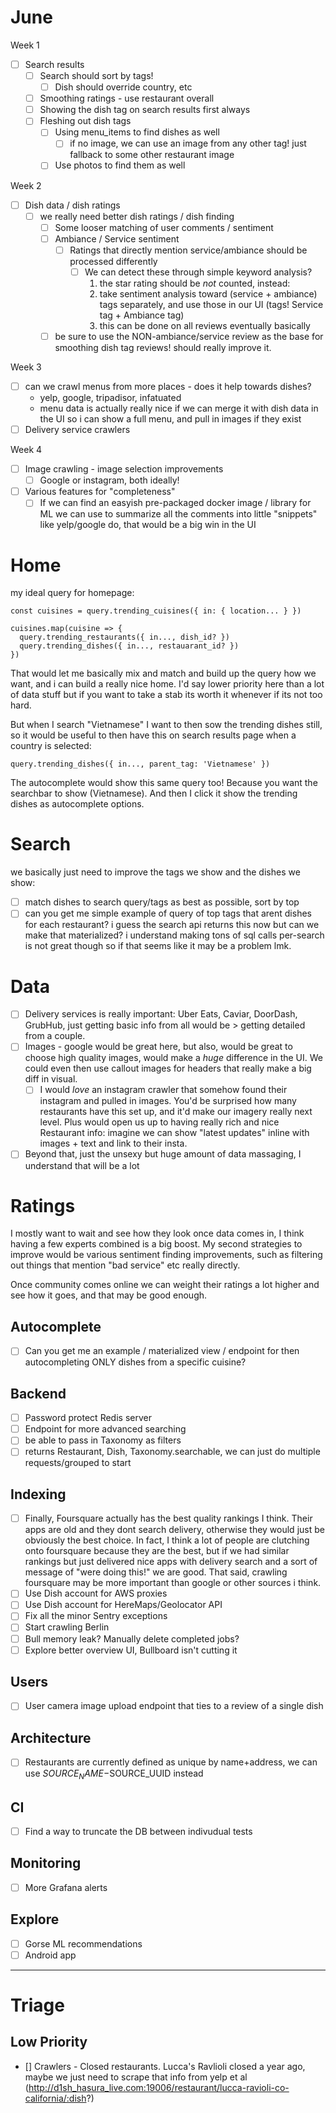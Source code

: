 # June

Week 1

- [ ] Search results
  - [ ] Search should sort by tags!
    - [ ] Dish should override country, etc
  - [ ] Smoothing ratings - use restaurant overall
  - [ ] Showing the dish tag on search results first always
  - [ ] Fleshing out dish tags
    - [ ] Using menu_items to find dishes as well
      - [ ] if no image, we can use an image from any other tag! just fallback to some other restaurant image
    - [ ] Use photos to find them as well

Week 2

- [ ] Dish data / dish ratings
  - [ ] we really need better dish ratings / dish finding
    - [ ] Some looser matching of user comments / sentiment
    - [ ] Ambiance / Service sentiment
      - [ ] Ratings that directly mention service/ambiance should be processed differently
        - [ ] We can detect these through simple keyword analysis?
          1. the star rating should be _not_ counted, instead:
          2. take sentiment analysis toward (service + ambiance) tags separately, and use those in our UI (tags! Service tag + Ambiance tag)
          3. this can be done on all reviews eventually basically
    - [ ] be sure to use the NON-ambiance/service review as the base for smoothing dish tag reviews! should really improve it.

Week 3

- [ ] can we crawl menus from more places - does it help towards dishes?
  - yelp, google, tripadisor, infatuated
  - menu data is actually really nice if we can merge it with dish data in the UI so i can show a full menu, and pull in images if they exist
- [ ] Delivery service crawlers

Week 4

- [ ] Image crawling - image selection improvements
  - [ ] Google or instagram, both ideally!
- [ ] Various features for "completeness"
  - [ ] If we can find an easyish pre-packaged docker image / library for ML we can use to summarize all the comments into little "snippets" like yelp/google do, that would be a big win in the UI

# Home

my ideal query for homepage:

```
const cuisines = query.trending_cuisines({ in: { location... } })

cuisines.map(cuisine => {
  query.trending_restaurants({ in..., dish_id? })
  query.trending_dishes({ in..., restauarant_id? })
})
```

That would let me basically mix and match and build up the query how we want, and i can build a really nice home. I'd say lower priority here than a lot of data stuff but if you want to take a stab its worth it whenever if its not too hard.

But when I search "Vietnamese" I want to then sow the trending dishes still, so it would be useful to then have this on search results page when a country is selected:

```
query.trending_dishes({ in..., parent_tag: 'Vietnamese' })
```

The autocomplete would show this same query too! Because you want the searchbar to show (Vietnamese). And then I click it show the trending dishes as autocomplete options.

# Search

we basically just need to improve the tags we show and the dishes we show:

- [ ] match dishes to search query/tags as best as possible, sort by top
- [ ] can you get me simple example of query of top tags that arent dishes for each restaurant? i guess the search api returns this now but can we make that materialized? i understand making tons of sql calls per-search is not great though so if that seems like it may be a problem lmk.

# Data

- [ ] Delivery services is really important: Uber Eats, Caviar, DoorDash, GrubHub, just getting basic info from all would be > getting detailed from a couple.
- [ ] Images - google would be great here, but also, would be great to choose high quality images, would make a _huge_ difference in the UI. We could even then use callout images for headers that really make a big diff in visual.
  - [ ] I would _love_ an instagram crawler that somehow found their instagram and pulled in images. You'd be surprised how many restaurants have this set up, and it'd make our imagery really next level. Plus would open us up to having really rich and nice Restaurant info: imagine we can show "latest updates" inline with images + text and link to their insta.
- [ ] Beyond that, just the unsexy but huge amount of data massaging, I understand that will be a lot

# Ratings

I mostly want to wait and see how they look once data comes in, I think having a few experts combined is a big boost. My second strategies to improve would be various sentiment finding improvements, such as filtering out things that mention "bad service" etc really directly.

Once community comes online we can weight their ratings a lot higher and see how it goes, and that may be good enough.

## Autocomplete

- [ ] Can you get me an example / materialized view / endpoint for then autocompleting ONLY dishes from a specific cuisine?

## Backend

- [ ] Password protect Redis server
- [ ] Endpoint for more advanced searching
- [ ] be able to pass in Taxonomy as filters
- [ ] returns Restaurant, Dish, Taxonomy.searchable, we can just do multiple requests/grouped to start

## Indexing

- [ ] Finally, Foursquare actually has the best quality rankings I think. Their apps are old and they dont search delivery, otherwise they would just be obviously the best choice. In fact, I think a lot of people are clutching onto foursquare because they are the best, but if we had similar rankings but just delivered nice apps with delivery search and a sort of message of "were doing this!" we are good. That said, crawling foursquare may be more important than google or other sources i think.
- [ ] Use Dish account for AWS proxies
- [ ] Use Dish account for HereMaps/Geolocator API
- [ ] Fix all the minor Sentry exceptions
- [ ] Start crawling Berlin
- [ ] Bull memory leak? Manually delete completed jobs?
- [ ] Explore better overview UI, Bullboard isn't cutting it

## Users

- [ ] User camera image upload endpoint that ties to a review of a single dish

## Architecture

- [ ] Restaurants are currently defined as unique by name+address, we can use $SOURCE_NAME-$SOURCE_UUID instead

## CI

- [ ] Find a way to truncate the DB between indivudual tests

## Monitoring

- [ ] More Grafana alerts

## Explore

- [ ] Gorse ML recommendations
- [ ] Android app

---

# Triage

## Low Priority

- [] Crawlers - Closed restaurants. Lucca's Ravlioli closed a year ago, maybe we just need to scrape that info from yelp et al (http://d1sh_hasura_live.com:19006/restaurant/lucca-ravioli-co-california/:dish?)
